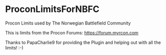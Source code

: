 ProconLimitsForNBFC
===================

Procon Limits used by The Norwegian Battlefield Community

This is limits from the Procon Forums: https://forum.myrcon.com

Thanks to PapaCharlie9 for providing the Plugin and helping out with all the limits! :-)
